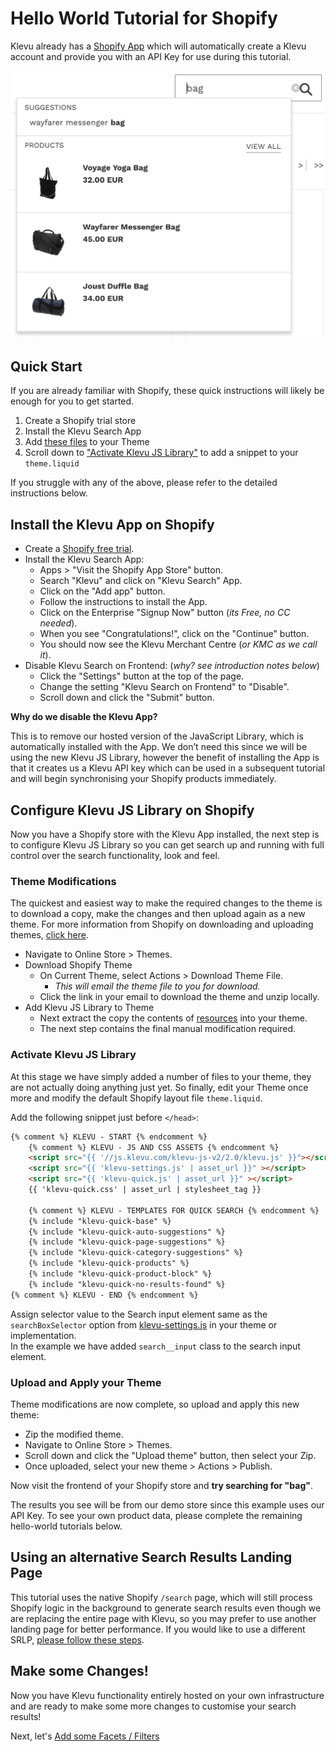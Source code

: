 # Hello World Tutorial for Shopify

Klevu already has a [Shopify App](https://apps.shopify.com/klevu-smart-search)
which will automatically create a Klevu account and provide you with an API Key for use during this tutorial.

![Klevu Quick Search](/getting-started/1-hello-world/images/intro-quick-search.jpg)

## Quick Start

If you are already familiar with Shopify,
these quick instructions will likely be enough for you to get started.

1. Create a Shopify trial store
1. Install the Klevu Search App
1. Add [these files](/getting-started/1-hello-world/shopify/resources) to your Theme
1. Scroll down to ["Activate Klevu JS Library"](/getting-started/1-hello-world/shopify#activate-klevu-js-library) to add a snippet to your `theme.liquid`

If you struggle with any of the above, please refer to the detailed instructions below.

## Install the Klevu App on Shopify

- Create a [Shopify free trial](https://www.shopify.com).
- Install the Klevu Search App:
    - Apps > "Visit the Shopify App Store" button.
    - Search "Klevu" and click on "Klevu Search" App.
    - Click on the "Add app" button.
    - Follow the instructions to install the App.
    - Click on the Enterprise "Signup Now" button (_its Free, no CC needed_).
    - When you see "Congratulations!", click on the "Continue" button.
    - You should now see the Klevu Merchant Centre (_or KMC as we call it_).
- Disable Klevu Search on Frontend: (_why? see introduction notes below_)
    - Click the "Settings" button at the top of the page.
    - Change the setting "Klevu Search on Frontend" to "Disable".
    - Scroll down and click the "Submit" button.

**Why do we disable the Klevu App?**

This is to remove our hosted version of the JavaScript Library,
which is automatically installed with the App.
We don’t need this since we will be using the new Klevu JS Library,
however the benefit of installing the App is that it creates us a
Klevu API key which can be used in a subsequent tutorial
and will begin synchronising your Shopify products immediately.

## Configure Klevu JS Library on Shopify

Now you have a Shopify store with the Klevu App installed,
the next step is to configure Klevu JS Library so you can get search up
and running with full control over the search functionality, look and feel.

### Theme Modifications

The quickest and easiest way to make the required changes to the theme is to download a copy,
make the changes and then upload again as a new theme. For more information from Shopify on downloading
and uploading themes, [click here](https://help.shopify.com/en/themes/customization/troubleshooting/upload-multiple-files).

- Navigate to Online Store > Themes.
- Download Shopify Theme
    - On Current Theme, select Actions > Download Theme File.
        - _This will email the theme file to you for download._
    - Click the link in your email to download the theme and unzip locally.
- Add Klevu JS Library to Theme
    - Next extract the copy the contents of [resources](/getting-started/1-hello-world/shopify/resources) into your theme.
    - The next step contains the final manual modification required.

### Activate Klevu JS Library

At this stage we have simply added a number of files to your theme,
they are not actually doing anything just yet. So finally, edit your Theme
once more and modify the default Shopify layout file `theme.liquid`.

Add the following snippet just before `</head>`:

```html
{% comment %} KLEVU - START {% endcomment %}
    {% comment %} KLEVU - JS AND CSS ASSETS {% endcomment %}
    <script src="{{ '//js.klevu.com/klevu-js-v2/2.0/klevu.js' }}"></script>
    <script src="{{ 'klevu-settings.js' | asset_url }}" ></script>
    <script src="{{ 'klevu-quick.js' | asset_url }}" ></script>
    {{ 'klevu-quick.css' | asset_url | stylesheet_tag }}
    
    {% comment %} KLEVU - TEMPLATES FOR QUICK SEARCH {% endcomment %}
    {% include "klevu-quick-base" %}
    {% include "klevu-quick-auto-suggestions" %}
    {% include "klevu-quick-page-suggestions" %}
    {% include "klevu-quick-category-suggestions" %}
    {% include "klevu-quick-products" %}
    {% include "klevu-quick-product-block" %}
    {% include "klevu-quick-no-results-found" %}
{% comment %} KLEVU - END {% endcomment %}
```
Assign selector value to the Search input element same as the `searchBoxSelector` option from [klevu-settings.js](/getting-started/1-hello-world/shopify/resources/assets/klevu-settings.js) in your theme or implementation.  
In the example we have added `search__input` class to the search input element. 


### Upload and Apply your Theme

Theme modifications are now complete, so upload and apply this new theme:

- Zip the modified theme.
- Navigate to Online Store > Themes.
- Scroll down and click the "Upload theme" button, then select your Zip.
- Once uploaded, select your new theme > Actions > Publish.

Now visit the frontend of your Shopify store and **try searching for "bag"**.

The results you see will be from our demo store since this example uses our API Key.
To see your own product data, please complete the remaining hello-world tutorials below.

## Using an alternative Search Results Landing Page

This tutorial uses the native Shopify `/search` page, which will still process Shopify logic in the background
to generate search results even though we are replacing the entire page with Klevu, so you may prefer to use another
landing page for better performance. If you would like to use a different SRLP,
[please follow these steps](/getting-started/1-hello-world/shopify/alternate-landing-page).

## Make some Changes!

Now you have Klevu functionality entirely hosted on your own infrastructure
and are ready to make some more changes to customise your search results!

Next, let's [Add some Facets / Filters](/getting-started/2-facets/shopify)
